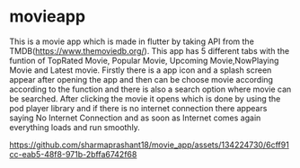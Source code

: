 # movieapp

This is a movie app which is made in flutter by taking API from the TMDB(https://www.themoviedb.org/). This app has 5 different tabs with the funtion of TopRated Movie, Popular Movie, Upcoming Movie,NowPlaying Movie and Latest movie. Firstly there is a app icon and a splash screen appear after opening the app and then can be choose movie according according to the function and there is also a search option where movie can be searched. After clicking the movie it opens which is done by using the pod player library and if there is no internet connection there appears saying No Internet Connection and as soon as Internet comes again everything loads and run smoothly.


https://github.com/sharmaprashant18/movie_app/assets/134224730/6cff91cc-eab5-48f8-971b-2bffa6742f68
